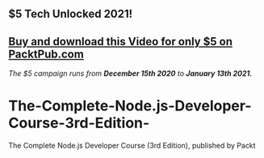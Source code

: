 ## $5 Tech Unlocked 2021!
[Buy and download this Video for only $5 on PacktPub.com](https://www.packtpub.com/product/the-complete-node-js-developer-course-3rd-edition-video/9781789955071)
-----
*The $5 campaign         runs from __December 15th 2020__ to __January 13th 2021.__*

# The-Complete-Node.js-Developer-Course-3rd-Edition-
The Complete Node.js Developer Course (3rd Edition), published by Packt

